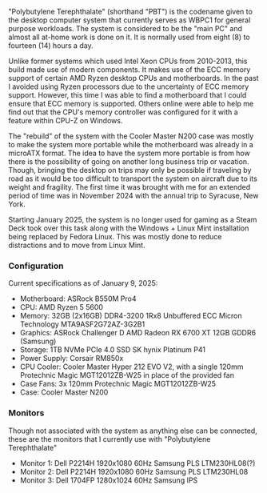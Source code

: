 "Polybutylene Terephthalate" (shorthand "PBT") is the codename given to the desktop computer system that currently serves as WBPC1 for general purpose workloads. The system is considered to be the "main PC" and almost all at-home work is done on it. It is normally used from eight (8) to fourteen (14) hours a day.

Unlike former systems which used Intel Xeon CPUs from 2010-2013, this build made use of modern components. It makes use of the ECC memory support of certain AMD Ryzen desktop CPUs and motherboards. In the past I avoided using Ryzen processors due to the uncertainty of ECC memory support. However, this time I was able to find a motherboard that I could ensure that ECC memory is supported. Others online were able to help me find out that the CPU's memory controller was configured for it with a feature within CPU-Z on Windows.

The "rebuild" of the system with the Cooler Master N200 case was mostly to make the system more portable while the motherboard was already in a microATX format. The idea to have the system more portable is from how there is the possibility of going on another long business trip or vacation. Though, bringing the desktop on trips may only be possible if traveling by road as it would be too difficult to transport the system on aircraft due to its weight and fragility. The first time it was brought with me for an extended period of time was in November 2024 with the annual trip to Syracuse, New York.

Starting January 2025, the system is no longer used for gaming as a Steam Deck took over this task along with the Windows + Linux Mint installation being replaced by Fedora Linux. This was mostly done to reduce distractions and to move from Linux Mint.

### Configuration
Current specifications as of January 9, 2025:

- Motherboard: ASRock B550M Pro4
- CPU: AMD Ryzen 5 5600
- Memory: 32GB (2x16GB) DDR4-3200 1Rx8 Unbuffered ECC Micron Technology MTA9ASF2G72AZ-3G2B1
- Graphics: ASRock Challenger D AMD Radeon RX 6700 XT 12GB GDDR6 (Samsung)
- Storage: 1TB NVMe PCIe 4.0 SSD SK hynix Platinum P41
- Power Supply: Corsair RM850x
- CPU Cooler: Cooler Master Hyper 212 EVO V2, with a single 120mm Protechnic Magic MGT12012ZB-W25 in place of the provided fan
- Case Fans: 3x 120mm Protechnic Magic MGT12012ZB-W25
- Case: Cooler Master N200

### Monitors
Though not associated with the system as anything else can be connected, these are the monitors that I currently use with "Polybutylene Terephthalate"

- Monitor 1: Dell P2214H 1920x1080 60Hz Samsung PLS LTM230HL08(?)
- Monitor 2: Dell P2214H 1920x1080 60Hz Samsung PLS LTM230HL08
- Monitor 3: Dell 1704FP 1280x1024 60Hz Samsung IPS


